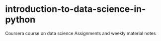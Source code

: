# introduction-to-data-science-in-python
Coursera course on data science
Assignments and weekly material notes
